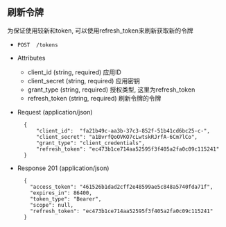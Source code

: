 ## 刷新令牌

为保证使用较新和token, 可以使用refresh_token来刷新获取新的令牌

+ `POST  /tokens`

+ Attributes
  + client_id  (string, required) 应用ID
  + client_secret (string, required) 应用密钥
  + grant_type (string, required) 授权类型, 这里为refresh_token
  + refresh_token (string, required) 刷新令牌的令牌

+ Request (application/json)  

        {
            "client_id":  "fa21b49c-aa3b-37c3-852f-51b41cd6bc25-c-",
            "client_secret": "a1BvrfQoOVKO7cLwtskRJrfA-6Cm7lCo",
            "grant_type": "client_credentials",
            "refresh_token": "ec473b1ce714aa52595f3f405a2fa0c09c115241"
        }

+ Response 201 (application/json)    

        {
          "access_token": "461526b1dad2cff2e48599ae5c848a5740fda71f",
          "expires_in": 86400,
          "token_type": "Bearer",
          "scope": null,
          "refresh_token": "ec473b1ce714aa52595f3f405a2fa0c09c115241"
        }
